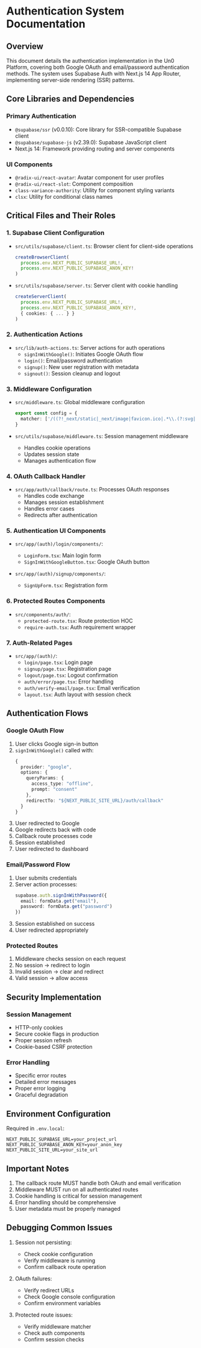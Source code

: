 # Authentication System Documentation

## Overview
This document details the authentication implementation in the Un0 Platform, covering both Google OAuth and email/password authentication methods. The system uses Supabase Auth with Next.js 14 App Router, implementing server-side rendering (SSR) patterns.

## Core Libraries and Dependencies

### Primary Authentication
- `@supabase/ssr` (v0.0.10): Core library for SSR-compatible Supabase client
- `@supabase/supabase-js` (v2.39.0): Supabase JavaScript client
- Next.js 14: Framework providing routing and server components

### UI Components
- `@radix-ui/react-avatar`: Avatar component for user profiles
- `@radix-ui/react-slot`: Component composition
- `class-variance-authority`: Utility for component styling variants
- `clsx`: Utility for conditional class names

## Critical Files and Their Roles

### 1. Supabase Client Configuration
- `src/utils/supabase/client.ts`: Browser client for client-side operations
  ```typescript
  createBrowserClient(
    process.env.NEXT_PUBLIC_SUPABASE_URL!,
    process.env.NEXT_PUBLIC_SUPABASE_ANON_KEY!
  )
  ```

- `src/utils/supabase/server.ts`: Server client with cookie handling
  ```typescript
  createServerClient(
    process.env.NEXT_PUBLIC_SUPABASE_URL!,
    process.env.NEXT_PUBLIC_SUPABASE_ANON_KEY!,
    { cookies: { ... } }
  )
  ```

### 2. Authentication Actions
- `src/lib/auth-actions.ts`: Server actions for auth operations
  - `signInWithGoogle()`: Initiates Google OAuth flow
  - `login()`: Email/password authentication
  - `signup()`: New user registration with metadata
  - `signout()`: Session cleanup and logout

### 3. Middleware Configuration
- `src/middleware.ts`: Global middleware configuration
  ```typescript
  export const config = {
    matcher: ['/((?!_next/static|_next/image|favicon.ico|.*\\.(?:svg|png|jpg|jpeg|gif|webp)$).*)']
  }
  ```

- `src/utils/supabase/middleware.ts`: Session management middleware
  - Handles cookie operations
  - Updates session state
  - Manages authentication flow

### 4. OAuth Callback Handler
- `src/app/auth/callback/route.ts`: Processes OAuth responses
  - Handles code exchange
  - Manages session establishment
  - Handles error cases
  - Redirects after authentication

### 5. Authentication UI Components
- `src/app/(auth)/login/components/`:
  - `LoginForm.tsx`: Main login form
  - `SignInWithGoogleButton.tsx`: Google OAuth button

- `src/app/(auth)/signup/components/`:
  - `SignUpForm.tsx`: Registration form

### 6. Protected Routes Components
- `src/components/auth/`:
  - `protected-route.tsx`: Route protection HOC
  - `require-auth.tsx`: Auth requirement wrapper

### 7. Auth-Related Pages
- `src/app/(auth)/`:
  - `login/page.tsx`: Login page
  - `signup/page.tsx`: Registration page
  - `logout/page.tsx`: Logout confirmation
  - `auth/error/page.tsx`: Error handling
  - `auth/verify-email/page.tsx`: Email verification
  - `layout.tsx`: Auth layout with session check

## Authentication Flows

### Google OAuth Flow
1. User clicks Google sign-in button
2. `signInWithGoogle()` called with:
   ```typescript
   {
     provider: "google",
     options: {
       queryParams: {
         access_type: "offline",
         prompt: "consent"
       },
       redirectTo: "${NEXT_PUBLIC_SITE_URL}/auth/callback"
     }
   }
   ```
3. User redirected to Google
4. Google redirects back with code
5. Callback route processes code
6. Session established
7. User redirected to dashboard

### Email/Password Flow
1. User submits credentials
2. Server action processes:
   ```typescript
   supabase.auth.signInWithPassword({
     email: formData.get("email"),
     password: formData.get("password")
   })
   ```
3. Session established on success
4. User redirected appropriately

### Protected Routes
1. Middleware checks session on each request
2. No session -> redirect to login
3. Invalid session -> clear and redirect
4. Valid session -> allow access

## Security Implementation

### Session Management
- HTTP-only cookies
- Secure cookie flags in production
- Proper session refresh
- Cookie-based CSRF protection

### Error Handling
- Specific error routes
- Detailed error messages
- Proper error logging
- Graceful degradation

## Environment Configuration
Required in `.env.local`:
```env
NEXT_PUBLIC_SUPABASE_URL=your_project_url
NEXT_PUBLIC_SUPABASE_ANON_KEY=your_anon_key
NEXT_PUBLIC_SITE_URL=your_site_url
```

## Important Notes
1. The callback route MUST handle both OAuth and email verification
2. Middleware MUST run on all authenticated routes
3. Cookie handling is critical for session management
4. Error handling should be comprehensive
5. User metadata must be properly managed

## Debugging Common Issues
1. Session not persisting:
   - Check cookie configuration
   - Verify middleware is running
   - Confirm callback route operation

2. OAuth failures:
   - Verify redirect URLs
   - Check Google console configuration
   - Confirm environment variables

3. Protected route issues:
   - Verify middleware matcher
   - Check auth components
   - Confirm session checks
